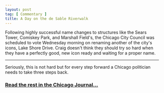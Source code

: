 ```yaml
---
layout: post
tag: [ Commentary ]
title: A Day on the de Sable Riverwalk
---
```


Following highly successful name changes to structures like the Sears Tower, Comiskey Park, and Marshall Field's, the Chicago City Council was scheduled to vote Wednesday morning on renaming another of the city's icons, Lake Shore Drive. Craig doesn't think they should try so hard when they have a perfectly good, new icon ready and waiting for a proper name.

---

Seriously, this is not hard but for every step forward a Chicago politician needs to take three steps back.<br>

<h3><a href="https://www.chicagojournal.com/opinion-a-day-on-the-de-sable-riverwalk/">Read the rest in the Chicago Journal...</a></h3>

<br/>
